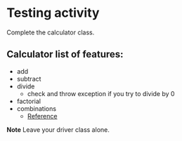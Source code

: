 # Testing activity

Complete the calculator class.

## Calculator list of features:

- add
- subtract
- divide
  - check and throw exception if you try to divide by 0
- factorial
- combinations
  - [Reference](calculatorsoup.com/calculators/discretemathematics/combinations.php)

**Note** Leave your driver class alone.
